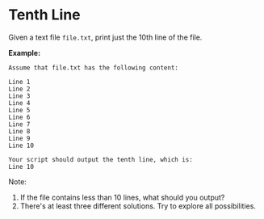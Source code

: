 # Tenth Line #
Given a text file `file.txt`, print just the 10th line of the file.

**Example:**

```
Assume that file.txt has the following content:

Line 1
Line 2
Line 3
Line 4
Line 5
Line 6
Line 7
Line 8
Line 9
Line 10

Your script should output the tenth line, which is:
Line 10
```

Note:
1. If the file contains less than 10 lines, what should you output?
2. There's at least three different solutions. Try to explore all possibilities.